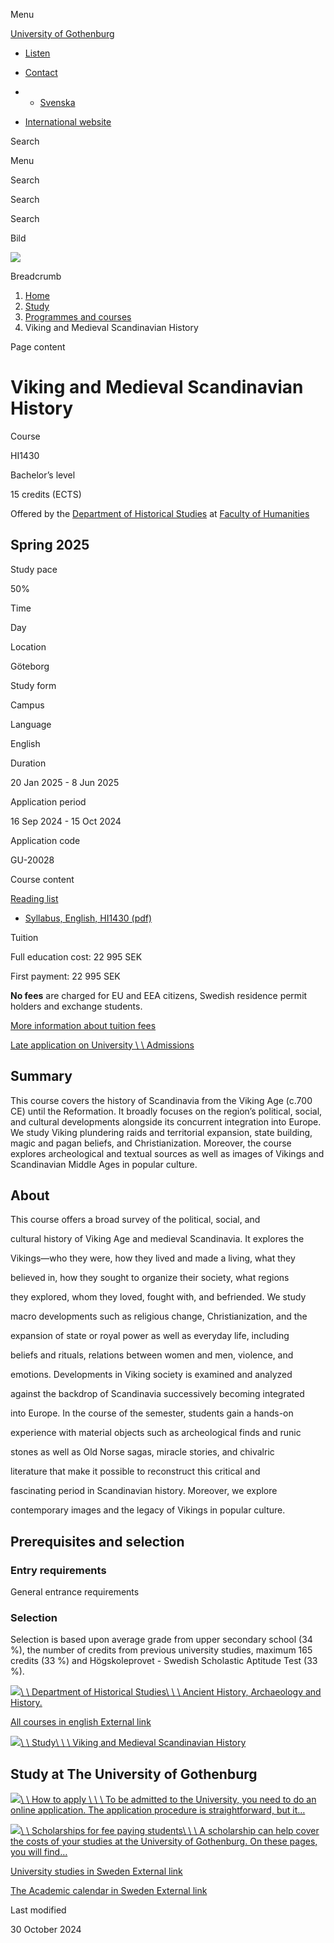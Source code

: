 Menu

[University of Gothenburg](/en)

- [Listen](//app-eu.readspeaker.com/cgi-bin/rsent?customerid=9467&lang=en_uk&readclass=region--content&url=https%3A%2F%2Fwww.gu.se%2Fen%2Fstudy-gothenburg%2Fviking-and-medieval-scandinavian-history-hi1430 "Listen with ReadSpeaker")

- [Contact](/en/contact)

- - [Svenska](/studera/hitta-utbildning/vikingatida-och-medeltida-skandinavisk-historia-hi1430)
- [International website](/en/study-gothenburg/viking-and-medieval-scandinavian-history-hi1430)

Search


Menu


Search


Search

Search

Bild

![](/sites/default/files/styles/100_10_3_xmedium_1x/public/kop_assets/4bc368f8f69f3fe547427e26d89232e21994e10c.jpg?h=0ce84409&itok=lQ0wNypa)

Breadcrumb

1. [Home](/en)
2. [Study](/en/study-in-gothenburg)
3. [Programmes and courses](/en/study-in-gothenburg/study-options)
4. Viking and Medieval Scandinavian History


Page content

# Viking and Medieval Scandinavian History

Course


HI1430


Bachelor’s level



15 credits (ECTS)



Offered by the
[Department of Historical Studies](https://www.gu.se/en/historical-studies)
at
[Faculty of Humanities](https://www.gu.se/en/humanities)

## Spring 2025

Study pace


50%

Time


Day

Location


Göteborg

Study form


Campus

Language


English

Duration


20 Jan 2025
\- 8 Jun 2025

Application period


16 Sep 2024
\- 15 Oct 2024

Application code


GU-20028

Course content


[Reading list](/en/study-gothenburg/viking-and-medieval-scandinavian-history-hi1430/reading-list/d7e8df07-9777-11ef-98a7-efee07914cca)

- [Syllabus, English, HI1430 (pdf)](https://kursplaner.gu.se/pdf/kurs/en/HI1430)


Tuition


Full education cost: 22 995 SEK

First payment: 22 995 SEK

**No fees** are charged for EU and EEA citizens, Swedish residence permit holders and exchange students.

[More information about tuition fees](https://www.gu.se/en/study-in-gothenburg/apply/tuition-fees)

[Late application on University \\
\\
Admissions](https://www.universityadmissions.se/intl/addtobasket?id=GU-20028&period=VT+2025)

## Summary

This course covers the history of Scandinavia from the Viking Age (c.700 CE) until the Reformation. It broadly focuses on the region’s political, social, and cultural developments alongside its concurrent integration into Europe. We study Viking plundering raids and territorial expansion, state building, magic and pagan beliefs, and Christianization. Moreover, the course explores archeological and textual sources as well as images of Vikings and Scandinavian Middle Ages in popular culture.

## About

This course offers a broad survey of the political, social, and

cultural history of Viking Age and medieval Scandinavia. It explores the

Vikings—who they were, how they lived and made a living, what they

believed in, how they sought to organize their society, what regions

they explored, whom they loved, fought with, and befriended. We study

macro developments such as religious change, Christianization, and the

expansion of state or royal power as well as everyday life, including

beliefs and rituals, relations between women and men, violence, and

emotions. Developments in Viking society is examined and analyzed

against the backdrop of Scandinavia successively becoming integrated

into Europe. In the course of the semester, students gain a hands-on

experience with material objects such as archeological finds and runic

stones as well as Old Norse sagas, miracle stories, and chivalric

literature that make it possible to reconstruct this critical and

fascinating period in Scandinavian history. Moreover, we explore

contemporary images and the legacy of Vikings in popular culture.

## Prerequisites and selection

### Entry requirements

General entrance requirements

### Selection

Selection is based upon average grade from upper secondary school (34 %), the number of credits from previous university studies, maximum 165 credits (33 %) and Högskoleprovet - Swedish Scholastic Aptitude Test (33 %).

[![](/sites/default/files/dynamic-image/dynamic_image_2188_218/public/2023-03/haväng.jpg?media_id=78100&width=1904&height=208)\\
\\
Department of Historical Studies\\
\\
\\
Ancient History, Archaeology and History.](/en/historical-studies)

[All courses in english External link](https://www.gu.se/en/study-gothenburg/study-options/find-courses?education_department=Department%20of%20Historical%20Studies&education_faculty=Faculty%20of%20Humanities&hits=25&period=Spring%202025 "External link")

[![](/sites/default/files/dynamic-image/dynamic_image_2188_218/public/kop_assets/4bc368f8f69f3fe547427e26d89232e21994e10c.jpg?media_id=137122&width=1904&height=208)\\
\\
Study\\
\\
\\
Viking and Medieval Scandinavian History](/en/study-gothenburg/viking-and-medieval-scandinavian-history-hi1430)

## Study at The University of Gothenburg

[![](/sites/default/files/dynamic-image/dynamic_image_2188_218/public/2020-03/cytonn-photography-ZJEKICY5EXY-unsplash.jpg?media_id=2553&width=1904&height=208)\\
\\
How to apply \\
\\
\\
To be admitted to the University, you need to do an online application. The application procedure is straightforward, but it…](/en/study-in-gothenburg/apply)

[![](/sites/default/files/dynamic-image/dynamic_image_2188_218/public/2024-01/GU-7.jpg?media_id=95188&width=1904&height=208)\\
\\
Scholarships for fee paying students\\
\\
\\
A scholarship can help cover the costs of your studies at the University of Gothenburg. On these pages, you will find…](/en/study-in-gothenburg/apply/scholarships-for-fee-paying-students)

[University studies in Sweden External link](https://www.gu.se/en/study-in-gothenburg/before-you-arrive/university-studies-in-sweden "External link")

[The Academic calendar in Sweden External link](https://www.gu.se/en/study-in-gothenburg/when-you-are-here/academic-calendar "External link")

Last modified


30 October 2024